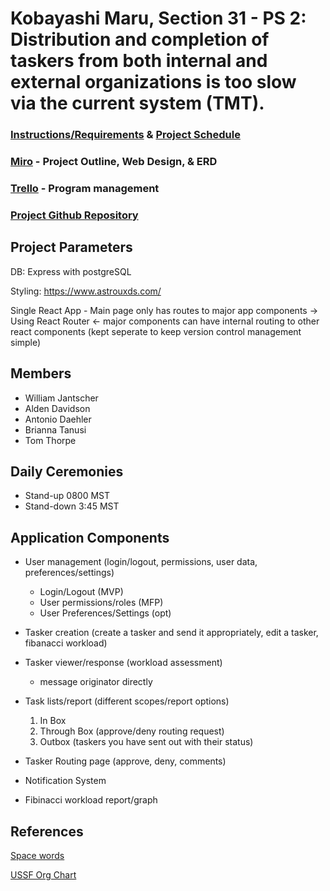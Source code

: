 # Kobayashi Maru, Section 31 - PS 2: Distribution and completion of taskers from both internal and external organizations is too slow via the current system (TMT).

### [Instructions/Requirements](https://learn-2.galvanize.com/cohorts/2242/blocks/1131/content_files/units/instructions.md) & [Project Schedule](https://docs.google.com/spreadsheets/d/1YTrmCJHOMmBMSd7XV9xjTJuAYHYHGg7y88qxi99rLQ0/edit#gid=0)

### [Miro](https://miro.com/app/board/o9J_laKxjS0=/) - Project Outline, Web Design, & ERD

### [Trello](https://trello.com/invite/b/f0oja1MK/16d1189bcc4e505508b9bb71d2a16555/sdicapstone) - Program management

### [Project Github Repository](https://github.com/willjantscher/SDI_Capstone)

## Project Parameters
DB: Express with postgreSQL

Styling: https://www.astrouxds.com/ 

Single React App - Main page only has routes to major app components -> Using React Router <- major components can have internal routing to other react components (kept seperate to keep version control management simple)

## Members
- William Jantscher 
- Alden Davidson
- Antonio Daehler
- Brianna Tanusi
- Tom Thorpe

## Daily Ceremonies
 - Stand-up 0800 MST
 - Stand-down 3:45 MST

## Application Components
- User management (login/logout, permissions, user data, preferences/settings)
    - <div class="text-blue"> Login/Logout (MVP) </div>
    - User permissions/roles (MFP)
    - User Preferences/Settings (opt)

- Tasker creation (create a tasker and send it appropriately, edit a tasker, fibanacci workload)
- Tasker viewer/response (workload assessment)
    - message originator directly 
- Task lists/report (different scopes/report options)
    1. In Box
    2. Through Box (approve/deny routing request)
    3. Outbox (taskers you have sent out with their status)
- Tasker Routing page (approve, deny, comments)
- Notification System
- Fibinacci workload report/graph

## References
[Space words](https://www.teachstarter.com/us/teaching-resource/space-word-wall-vocabulary-us/)

[USSF Org Chart](https://www.militarytimes.com/opinion/commentary/2020/10/21/william-shatner-and-the-military-times-brought-america-into-the-most-important-debate-in-the-ndaa/)





